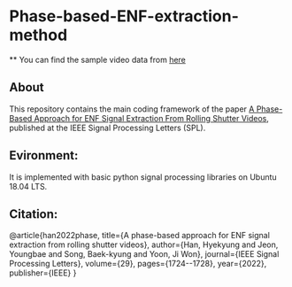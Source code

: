 # Phase-based-ENF-extraction-method

** You can find the sample video data from [here](https://drive.google.com/file/d/1GQbCZ-SD3T_5vCKTJ4FDfPJMY9-iaEen/view?usp=sharing)

## About
This repository contains the main coding framework of the paper [A Phase-Based Approach for ENF Signal Extraction From Rolling Shutter Videos](https://ieeexplore.ieee.org/abstract/document/9822384), published at the IEEE Signal Processing Letters (SPL). 



## Evironment:
It is implemented with basic python signal processing libraries on Ubuntu 18.04 LTS.

## Citation:
@article{han2022phase,
  title={A phase-based approach for ENF signal extraction from rolling shutter videos},
  author={Han, Hyekyung and Jeon, Youngbae and Song, Baek-kyung and Yoon, Ji Won},
  journal={IEEE Signal Processing Letters},
  volume={29},
  pages={1724--1728},
  year={2022},
  publisher={IEEE}
}
